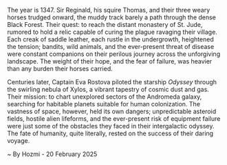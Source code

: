 
The year is 1347.  Sir Reginald, his squire Thomas, and their three weary horses trudged onward, the muddy track barely a path through the dense Black Forest.  Their quest: to reach the distant monastery of St. Jude, rumored to hold a relic capable of curing the plague ravaging their village. Each creak of saddle leather, each rustle in the undergrowth, heightened the tension; bandits, wild animals, and the ever-present threat of disease were constant companions on their perilous journey across the unforgiving landscape.  The weight of their hope, and the fear of failure, was heavier than any burden their horses carried.

Centuries later, Captain Eva Rostova piloted the starship *Odyssey* through the swirling nebula of Xylos, a vibrant tapestry of cosmic dust and gas.  Their mission: to chart unexplored sectors of the Andromeda galaxy, searching for habitable planets suitable for human colonization.  The vastness of space, however, held its own dangers; unpredictable asteroid fields, hostile alien lifeforms, and the ever-present risk of equipment failure were just some of the obstacles they faced in their intergalactic odyssey.  The fate of humanity, quite literally, rested on the success of their daring voyage.

~ By Hozmi - 20 February 2025
